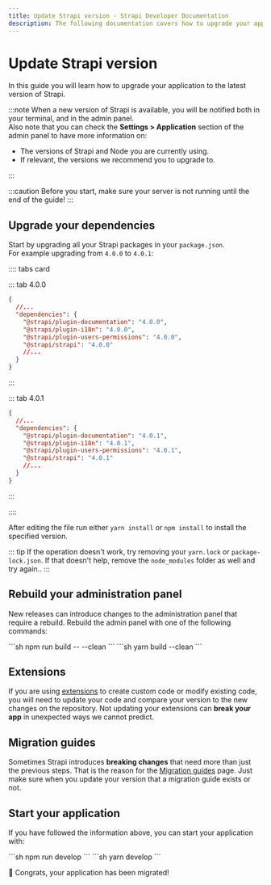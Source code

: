 ```yaml
---
title: Update Strapi version - Strapi Developer Documentation
description: The following documentation covers how to upgrade your application to the latest version of Strapi.
---
```


# Update Strapi version

In this guide you will learn how to upgrade your application to the latest version of Strapi.

:::note
When a new version of Strapi is available, you will be notified both in your terminal, and in the admin panel. <br>
Also note that you can check the **Settings > Application** section of the admin panel to have more information on:

- The versions of Strapi and Node you are currently using.
- If relevant, the versions we recommend you to upgrade to.

:::

:::caution
Before you start, make sure your server is not running until the end of the guide!
:::

## Upgrade your dependencies

Start by upgrading all your Strapi packages in your `package.json`.<br>
For example upgrading from `4.0.0` to `4.0.1`:

:::: tabs card

::: tab 4.0.0

```json
{
  //...
  "dependencies": {
    "@strapi/plugin-documentation": "4.0.0",
    "@strapi/plugin-i18n": "4.0.0",
    "@strapi/plugin-users-permissions": "4.0.0",
    "@strapi/strapi": "4.0.0"
    //...
  }
}
```

:::

::: tab 4.0.1

```json
{
  //...
  "dependencies": {
    "@strapi/plugin-documentation": "4.0.1",
    "@strapi/plugin-i18n": "4.0.1",
    "@strapi/plugin-users-permissions": "4.0.1",
    "@strapi/strapi": "4.0.1"
    //...
  }
}
```

:::

::::

After editing the file run either `yarn install` or `npm install` to install the specified version.

::: tip
If the operation doesn't work, try removing your `yarn.lock` or `package-lock.json`. If that doesn't help, remove the `node_modules` folder as well and try again..
:::

## Rebuild your administration panel

New releases can introduce changes to the administration panel that require a rebuild.
Rebuild the admin panel with one of the following commands:

<code-group>

<code-block title="NPM">
```sh
npm run build -- --clean
```
</code-block>

<code-block title="YARN">
```sh
yarn build --clean
```
</code-block>

</code-group>

## Extensions

If you are using [extensions](/developer-docs/latest/development/plugins-extension.md) to create custom code or modify existing code, you will need to update your code and compare your version to the new changes on the repository. Not updating your extensions can **break your app** in unexpected ways we cannot predict.

## Migration guides

Sometimes Strapi introduces **breaking changes** that need more than just the previous steps.
That is the reason for the [Migration guides](/developer-docs/latest/update-migration-guides/migration-guides.md) page.
Just make sure when you update your version that a migration guide exists or not.

## Start your application

If you have followed the information above, you can start your application with:

<code-group>

<code-block title="NPM">
```sh
npm run develop
```
</code-block>

<code-block title="YARN">
```sh
yarn develop
```
</code-block>

</code-group>

🎉 Congrats, your application has been migrated!
